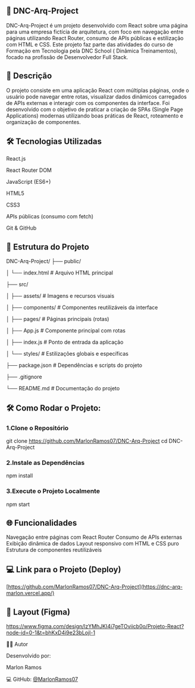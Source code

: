 ## 🚀 DNC-Arq-Project
DNC-Arq-Project é um projeto desenvolvido com React sobre uma página para uma empresa fictícia de arquitetura, com foco em navegação entre páginas utilizando React Router, consumo de APIs públicas e estilização com HTML e CSS. Este projeto faz parte das atividades do curso de Formação em Tecnologia pela DNC School ( Dinâmica Treinamentos), focado na profissão de Desenvolvedor Full Stack.

## 📌 Descrição
O projeto consiste em uma aplicação React com múltiplas páginas, onde o usuário pode navegar entre rotas, visualizar dados dinâmicos carregados de APIs externas e interagir com os componentes da interface. Foi desenvolvido com o objetivo de praticar a criação de SPAs (Single Page Applications) modernas utilizando boas práticas de React, roteamento e organização de componentes.

## 🛠️ Tecnologias Utilizadas
React.js

React Router DOM

JavaScript (ES6+)

HTML5

CSS3

APIs públicas (consumo com fetch)

Git & GitHub

## 📁 Estrutura do Projeto

DNC-Arq-Project/
├── public/

│   └── index.html             # Arquivo HTML principal

├── src/

│   ├── assets/                # Imagens e recursos visuais

│   ├── components/            # Componentes reutilizáveis da interface

│   ├── pages/                 # Páginas principais (rotas)

│   ├── App.js                 # Componente principal com rotas

│   ├── index.js               # Ponto de entrada da aplicação

│   └── styles/                # Estilizações globais e específicas

├── package.json               # Dependências e scripts do projeto

├── .gitignore

└── README.md                  # Documentação do projeto


## 🛠️ Como Rodar o Projeto: 

### 1.Clone o Repositório
git clone https://github.com/MarlonRamos07/DNC-Arq-Project 
cd DNC-Arq-Project

### 2.Instale as Dependências
npm install

### 3.Execute o Projeto Localmente
npm start

## 🌐 Funcionalidades

Navegação entre páginas com React Router
Consumo de APIs externas
Exibição dinâmica de dados
Layout responsivo com HTML e CSS puro
Estrutura de componentes reutilizáveis

## 💻 Link para o Projeto (Deploy)
[https://github.com/MarlonRamos07/DNC-Arq-Project](https://dnc-arq-marlon.vercel.app/)

## 🎨 Layout (Figma)
https://www.figma.com/design/lzYMhJKI4i7geTOviicb0o/Projeto-React?node-id=0-1&t=bhKxD4i9e23bLojl-1

👨‍🎓 Autor

Desenvolvido por:

Marlon Ramos

💻 GitHub: [@MarlonRamos07](https://github.com/MarlonRamos07)








